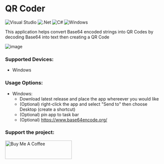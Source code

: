 # QR Coder
![Visual Studio](https://img.shields.io/badge/Visual%20Studio-5C2D91.svg?style=for-the-badge&logo=visual-studio&logoColor=white) ![.Net](https://img.shields.io/badge/.NET-5C2D91?style=for-the-badge&logo=.net&logoColor=white) ![C#](https://img.shields.io/badge/c%23-%23239120.svg?style=for-the-badge&logo=csharp&logoColor=white) ![Windows](https://img.shields.io/badge/Windows-0078D6?style=for-the-badge&logo=windows&logoColor=white)

This application helps convert Base64 encoded strings into QR Codes by decoding Base64 into text then creating a QR Code

![image](https://github.com/user-attachments/assets/98b13215-c626-4d5a-b52f-27d1753e210b)




### Supported Devices:
- Windows 

### Usage Options:
- Windows:
  - Download latest release and place the app whereever you would like
  - (Optional) right-click the app and select "Send to" then choose Desktop (create a shortcut)
  - (Optional) pin app to task bar
  - (Optional) https://www.base64encode.org/ 
 

 
### Support the project:
<a href="https://www.buymeacoffee.com/dylanrose" target="_blank"><img src="https://cdn.buymeacoffee.com/buttons/v2/default-yellow.png" alt="Buy Me A Coffee" style="height: 60px !important;width: 217px !important;" ></a>
 

